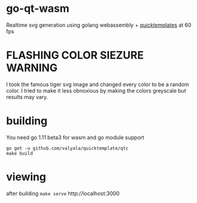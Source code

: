 # go-qt-wasm
Realtime svg generation using golang webassembly + [quicktemplates](https://github.com/valyala/quicktemplate) at 60 fps

# FLASHING COLOR SIEZURE WARNING
I took the famous tiger svg image and changed every color to be a random color.
I tried to make it less obnoxious by making the colors greyscale but results may vary.

# building
You need go 1.11 beta3 for wasm and go module support
```
go get -u github.com/valyala/quicktemplate/qtc
make build
```

# viewing
after building `make serve` http://localhost:3000